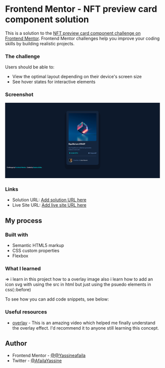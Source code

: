 # Frontend Mentor - NFT preview card component solution

This is a solution to the [NFT preview card component challenge on Frontend Mentor](https://www.frontendmentor.io/challenges/nft-preview-card-component-SbdUL_w0U). Frontend Mentor challenges help you improve your coding skills by building realistic projects. 


### The challenge

Users should be able to:

- View the optimal layout depending on their device's screen size
- See hover states for interactive elements

### Screenshot

![](screenshot.png)


### Links

- Solution URL: [Add solution URL here](https://your-solution-url.com)
- Live Site URL: [Add live site URL here](https://your-live-site-url.com)

## My process

### Built with

- Semantic HTML5 markup
- CSS custom properties
- Flexbox

### What I learned

=> i learn in this project how to a overlay image also i learn how to add an icon svg with using the src in html but just using the psuedo elements in css(::before)


To see how you can add code snippets, see below:

### Useful resources

- [overlay](https://www.youtube.com/watch?v=Himo9n0BaDw&ab_channel=ProWeb) - This is an amazing video which helped me finally understand the overlay effect. I'd recommend it to anyone still learning this concept.

## Author
- Frontend Mentor - [@@Yassineafaila](https://www.frontendmentor.io/profile/Yassineafaila)
- Twitter - [@AfailaYassine](https://www.twitter.com/AfailaYassine)

